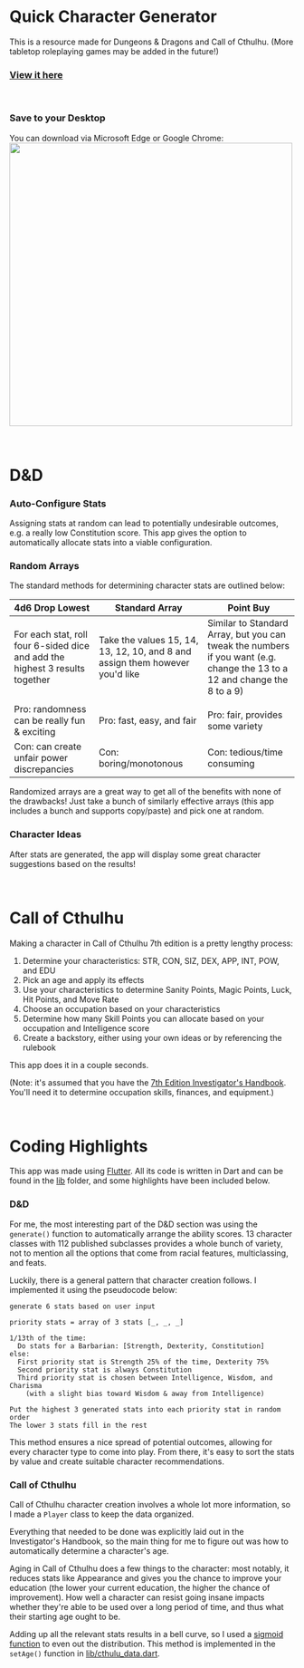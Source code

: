# Quick Character Generator

This is a resource made for Dungeons & Dragons and Call of Cthulhu. (More tabletop roleplaying games may be added in the future!)

### [View it here](https://nate-thegrate.github.io/) 

<br>

### Save to your Desktop

You can download via Microsoft Edge or Google Chrome:  
<img src="https://i.redd.it/fffnjibpkir61.png" width="500" />

<br>

# D&D

### Auto-Configure Stats

Assigning stats at random can lead to potentially undesirable outcomes, e.g. a really low Constitution score. This app gives the option to automatically allocate stats into a viable configuration.

### Random Arrays

The standard methods for determining character stats are outlined below:

| 4d6 Drop Lowest | Standard Array | Point Buy |
|---|---|---|
| For each stat, roll four 6-sided dice and add the highest 3 results together | Take the values 15, 14, 13, 12, 10, and 8 and assign them however you'd like | Similar to Standard Array, but you can tweak the numbers if you want (e.g. change the 13 to a 12 and change the 8 to a 9) |
|   |   |   |
| Pro: randomness can be really fun & exciting | Pro: fast, easy, and fair | Pro: fair, provides some variety |
| Con: can create unfair power discrepancies | Con: boring/monotonous | Con: tedious/time consuming |

Randomized arrays are a great way to get all of the benefits with none of the drawbacks! Just take a bunch of similarly effective arrays (this app includes a bunch and supports copy/paste) and pick one at random.

### Character Ideas

After stats are generated, the app will display some great character suggestions based on the results!

<br>

# Call of Cthulhu

Making a character in Call of Cthulhu 7th edition is a pretty lengthy process:

1. Determine your characteristics: STR, CON, SIZ, DEX, APP, INT, POW, and EDU
2. Pick an age and apply its effects
3. Use your characteristics to determine Sanity Points, Magic Points, Luck, Hit Points, and Move Rate
4. Choose an occupation based on your characteristics
5. Determine how many Skill Points you can allocate based on your occupation and Intelligence score
6. Create a backstory, either using your own ideas or by referencing the rulebook

This app does it in a couple seconds.

(Note: it's assumed that you have the [7th Edition Investigator's Handbook](https://www.drivethrurpg.com/product/167631/Call-of-Cthulhu-Investigator-Handbook-7th-Edition). You'll need it to determine occupation skills, finances, and equipment.)

<br>

# Coding Highlights

This app was made using [Flutter](https://flutter.dev/). All its code is written in Dart and can be found in the [lib](https://github.com/nate-thegrate/character_quickgen/tree/master/lib) folder, and some highlights have been included below.

### D&D

For me, the most interesting part of the D&D section was using the `generate()` function to automatically arrange the ability scores. 13 character classes with 112 published subclasses provides a whole bunch of variety, not to mention all the options that come from racial features, multiclassing, and feats.

Luckily, there is a general pattern that character creation follows. I implemented it using the pseudocode below:

```
generate 6 stats based on user input

priority stats = array of 3 stats [_, _, _]

1/13th of the time:
  Do stats for a Barbarian: [Strength, Dexterity, Constitution]
else:
  First priority stat is Strength 25% of the time, Dexterity 75%
  Second priority stat is always Constitution
  Third priority stat is chosen between Intelligence, Wisdom, and Charisma
    (with a slight bias toward Wisdom & away from Intelligence)

Put the highest 3 generated stats into each priority stat in random order
The lower 3 stats fill in the rest
```

This method ensures a nice spread of potential outcomes, allowing for every character type to come into play. From there, it's easy to sort the stats by value and create suitable character recommendations.

### Call of Cthulhu

Call of Cthulhu character creation involves a whole lot more information, so I made a `Player` class to keep the data organized.

Everything that needed to be done was explicitly laid out in the Investigator's Handbook, so the main thing for me to figure out was how to automatically determine a character's age.

Aging in Call of Cthulhu does a few things to the character: most notably, it reduces stats like Appearance and gives you the chance to improve your education (the lower your current education, the higher the chance of improvement). How well a character can resist going insane impacts whether they're able to be used over a long period of time, and thus what their starting age ought to be.

Adding up all the relevant stats results in a bell curve, so I used a [sigmoid function](https://en.wikipedia.org/wiki/Sigmoid_function) to even out the distribution. This method is implemented in the `setAge()` function in [lib/cthulu_data.dart](https://github.com/nate-thegrate/character_quickgen/blob/master/lib/cthulhu_data.dart#L330).
